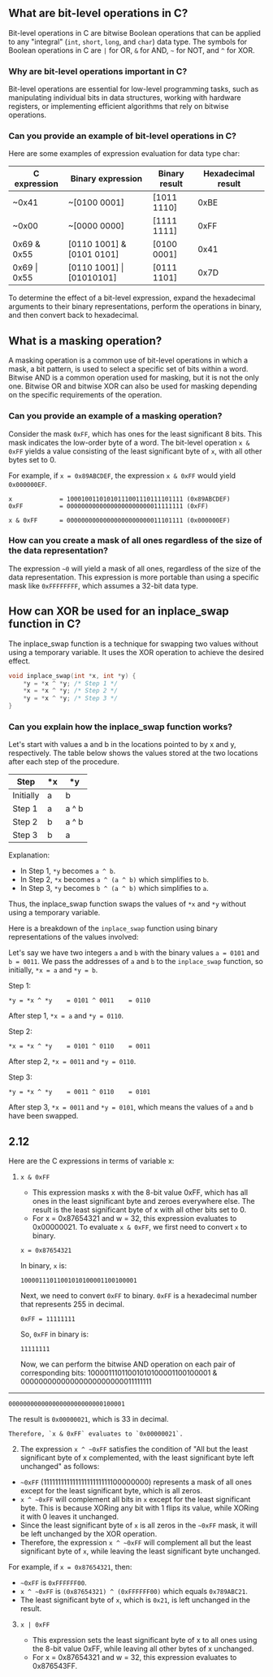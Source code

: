 ## What are bit-level operations in C?

Bit-level operations in C are bitwise Boolean operations that can be applied to any "integral" (`int`, `short`, `long`, and `char`) data type. The symbols for Boolean operations in C are `|` for OR, `&` for AND, `~` for NOT, and `^` for XOR.

### Why are bit-level operations important in C?

Bit-level operations are essential for low-level programming tasks, such as manipulating individual bits in data structures, working with hardware registers, or implementing efficient algorithms that rely on bitwise operations.

### Can you provide an example of bit-level operations in C?
Here are some examples of expression evaluation for data type char:

| C expression | Binary expression          | Binary result | Hexadecimal result |
|--------------|---------------------------|---------------|--------------------|
| ~0x41        | ~[0100 0001]               | [1011 1110]   | 0xBE               |
| ~0x00        | ~[0000 0000]               | [1111 1111]   | 0xFF               |
| 0x69 & 0x55  | [0110 1001] & [0101 0101]  | [0100 0001]   | 0x41               |
| 0x69 \| 0x55 | [0110 1001] \| [01010101] | [0111 1101]   | 0x7D               |

To determine the effect of a bit-level expression, expand the hexadecimal arguments to their binary representations, perform the operations in binary, and then convert back to hexadecimal.

## What is a masking operation?

A masking operation is a common use of bit-level operations in which a mask, a bit pattern, is used to select a specific set of bits within a word.  Bitwise AND is a common operation used for masking, but it is not the only one. Bitwise OR and bitwise XOR can also be used for masking depending on the specific requirements of the operation.

### Can you provide an example of a masking operation?

Consider the mask `0xFF`, which has ones for the least significant 8 bits. This mask indicates the low-order byte of a word. The bit-level operation `x & 0xFF` yields a value consisting of the least significant byte of `x`, with all other bytes set to 0.

For example, if `x = 0x89ABCDEF`, the expression `x & 0xFF` would yield `0x000000EF`.
```
x             = 10001001101010111001110111101111 (0x89ABCDEF)
0xFF          = 00000000000000000000000011111111 (0xFF)

x & 0xFF      = 00000000000000000000000011101111 (0x000000EF)
```
### How can you create a mask of all ones regardless of the size of the data representation?

The expression `~0` will yield a mask of all ones, regardless of the size of the data representation. This expression is more portable than using a specific mask like `0xFFFFFFFF`, which assumes a 32-bit data type.

## How can XOR be used for an inplace_swap function in C?

The inplace_swap function is a technique for swapping two values without using a temporary variable. It uses the XOR operation to achieve the desired effect.
```c
void inplace_swap(int *x, int *y) {
    *y = *x ^ *y; /* Step 1 */
    *x = *x ^ *y; /* Step 2 */
    *y = *x ^ *y; /* Step 3 */
}
```
### Can you explain how the inplace_swap function works?

Let's start with values a and b in the locations pointed to by x and y, respectively. The table below shows the values stored at the two locations after each step of the procedure.

| Step | \*x | \*y |
| ---- | --- | --- |
| Initially | a | b |
| Step 1 | a | a \^ b |
| Step 2 | b | a \^ b |
| Step 3 | b | a |

Explanation:

-   In Step 1, `*y` becomes `a ^ b`.
-   In Step 2, `*x` becomes `a ^ (a ^ b)` which simplifies to `b`.
-   In Step 3, `*y` becomes `b ^ (a ^ b)` which simplifies to `a`.

Thus, the inplace_swap function swaps the values of `*x` and `*y` without using a temporary variable.

Here is a breakdown of the `inplace_swap` function using binary representations of the values involved:

Let's say we have two integers `a` and `b` with the binary values `a = 0101` and `b = 0011`. We pass the addresses of `a` and `b` to the `inplace_swap` function, so initially, `*x = a` and `*y = b`.

Step 1:

`*y = *x ^ *y    = 0101 ^ 0011    = 0110`

After step 1, `*x = a` and `*y = 0110`.

Step 2:

`*x = *x ^ *y    = 0101 ^ 0110    = 0011`

After step 2, `*x = 0011` and `*y = 0110`.

Step 3:

`*y = *x ^ *y    = 0011 ^ 0110    = 0101`

After step 3, `*x = 0011` and `*y = 0101`, which means the values of `a` and `b` have been swapped.

## 2.12
Here are the C expressions in terms of variable x:

1.  `x & 0xFF`
    
    -   This expression masks x with the 8-bit value 0xFF, which has all ones in the least significant byte and zeroes everywhere else. The result is the least significant byte of x with all other bits set to 0.
    -   For x = 0x87654321 and w = 32, this expression evaluates to 0x00000021.
	To evaluate `x & 0xFF`, we first need to convert `x` to binary.

	`x = 0x87654321`
	
	In binary, `x` is:
	
	`10000111011001010100001100100001`
	
	Next, we need to convert `0xFF` to binary. `0xFF` is a hexadecimal number that represents 255 in decimal.
	
	`0xFF = 11111111`
	
	So, `0xFF` in binary is:
	
	`11111111`
	
	Now, we can perform the bitwise AND operation on each pair of corresponding bits:
     10000111011001010100001100100001
  & 00000000000000000000000011111111
  ----------------------------------
    00000000000000000000000000100001
The result is `0x00000021`, which is 33 in decimal.

	Therefore, `x & 0xFF` evaluates to `0x00000021`.

 
	
2. The expression `x ^ ~0xFF` satisfies the condition of "All but the least significant byte of x complemented, with the least significant byte left unchanged" as follows:

-   `~0xFF` (11111111111111111111111100000000) represents a mask of all ones except for the least significant byte, which is all zeros.
-   `x ^ ~0xFF` will complement all bits in `x` except for the least significant byte. This is because XORing any bit with 1 flips its value, while XORing it with 0 leaves it unchanged.
-   Since the least significant byte of `x` is all zeros in the `~0xFF` mask, it will be left unchanged by the XOR operation.
-   Therefore, the expression `x ^ ~0xFF` will complement all but the least significant byte of `x`, while leaving the least significant byte unchanged.

For example, if `x = 0x87654321`, then:

-   `~0xFF` is `0xFFFFFF00`.
-   `x ^ ~0xFF` is `(0x87654321) ^ (0xFFFFFF00)` which equals `0x789ABC21`.
-   The least significant byte of `x`, which is `0x21`, is left unchanged in the result.

3.  `x | 0xFF`
    
    -   This expression sets the least significant byte of x to all ones using the 8-bit value 0xFF, while leaving all other bytes of x unchanged.
    -   For x = 0x87654321 and w = 32, this expression evaluates to 0x876543FF.